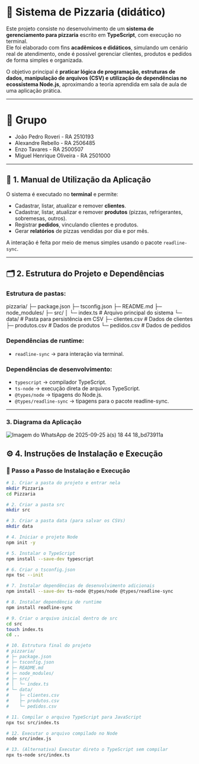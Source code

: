 # 🍕 Sistema de Pizzaria (didático)

Este projeto consiste no desenvolvimento de um **sistema de gerenciamento para pizzaria** escrito em **TypeScript**, com execução no terminal.  
Ele foi elaborado com fins **acadêmicos e didáticos**, simulando um cenário real de atendimento, onde é possível gerenciar clientes, produtos e pedidos de forma simples e organizada.  

O objetivo principal é **praticar lógica de programação, estruturas de dados, manipulação de arquivos (CSV) e utilização de dependências no ecossistema Node.js**, aproximando a teoria aprendida em sala de aula de uma aplicação prática.  

---

# 👥 Grupo
- João Pedro Roveri - RA 2510193  
- Alexandre Rebello - RA 2506485  
- Enzo Tavares - RA 2500507  
- Miguel Henrique Oliveira - RA 2501000  

---

## 📖 1. Manual de Utilização da Aplicação

O sistema é executado no **terminal** e permite:  
- Cadastrar, listar, atualizar e remover **clientes**.  
- Cadastrar, listar, atualizar e remover **produtos** (pizzas, refrigerantes, sobremesas, outros).  
- Registrar **pedidos**, vinculando clientes e produtos.  
- Gerar **relatórios** de pizzas vendidas por dia e por mês.  

A interação é feita por meio de menus simples usando o pacote `readline-sync`.

---

## 🗂️ 2. Estrutura do Projeto e Dependências

### Estrutura de pastas:

pizzaria/
├─ package.json
├─ tsconfig.json
├─ README.md
├─ node_modules/
├─ src/
│  └─ index.ts              # Arquivo principal do sistema
└─ data/                    # Pasta para persistência em CSV
   ├─ clientes.csv          # Dados de clientes
   ├─ produtos.csv          # Dados de produtos
   └─ pedidos.csv           # Dados de pedidos
   

### Dependências de runtime:
- `readline-sync` → para interação via terminal.

### Dependências de desenvolvimento:
- `typescript` → compilador TypeScript.  
- `ts-node` → execução direta de arquivos TypeScript.  
- `@types/node` → tipagens do Node.js.  
- `@types/readline-sync` → tipagens para o pacote readline-sync.

---
### 3. Diagrama da Aplicação

![Imagem do WhatsApp de 2025-09-25 à(s) 18 44 18_bd73911a](https://github.com/user-attachments/assets/a9bb7740-9348-4396-bf16-b91a104e4dd6)

## ⚙️ 4. Instruções de Instalação e Execução

### 🚀 Passo a Passo de Instalação e Execução

```Bash
# 1. Criar a pasta do projeto e entrar nela
mkdir Pizzaria
cd Pizzaria

# 2. Criar a pasta src
mkdir src

# 3. Criar a pasta data (para salvar os CSVs)
mkdir data

# 4. Iniciar o projeto Node
npm init -y

# 5. Instalar o TypeScript
npm install --save-dev typescript

# 6. Criar o tsconfig.json
npx tsc --init

# 7. Instalar dependências de desenvolvimento adicionais
npm install --save-dev ts-node @types/node @types/readline-sync

# 8. Instalar dependência de runtime
npm install readline-sync

# 9. Criar o arquivo inicial dentro de src
cd src
touch index.ts
cd ..

# 10. Estrutura final do projeto
# pizzaria/
# ├─ package.json
# ├─ tsconfig.json
# ├─ README.md
# ├─ node_modules/
# ├─ src/
# │  └─ index.ts
# └─ data/
#    ├─ clientes.csv
#    ├─ produtos.csv
#    └─ pedidos.csv

# 11. Compilar o arquivo TypeScript para JavaScript
npx tsc src/index.ts

# 12. Executar o arquivo compilado no Node
node src/index.js

# 13. (Alternativa) Executar direto o TypeScript sem compilar
npx ts-node src/index.ts



